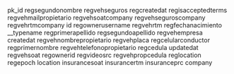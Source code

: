 pk_id
regsegundonombre
regvehseguros
regcreatedat
regisacceptedterms
regvehmailpropietario
regvehsoatcompany
regvehseguroscompany
regvehrtmcompany
id
regownerusername
regvehrtm
regfechanacimiento
__typename
regprimerapellido
regsegundoapellido
regvehempresa
createdat
regvehnombrepropietario
regvehplaca
regcelularconductor
regprimernombre
regvehtelefonopropietario
regcedula
updatedat
regvehsoat
regownerid
regvideosrc
regvehpropcedula
reglocation
regepoch
location
insurancesoat
insurancertm
insuranceprc
company